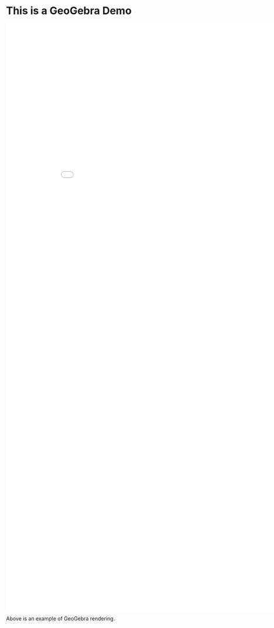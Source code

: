 # This is a GeoGebra Demo

<iframe src="geogebraDemo/gg.html" frameborder=0 height="1600" width="900px" seamless="seamless"></iframe>

Above is an example of GeoGebra rendering.